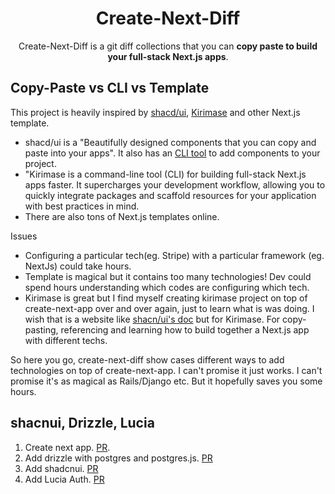 <h1 align="center">
  Create-Next-Diff
</h1>
<p align="center">Create-Next-Diff is a git diff collections that you can <strong>copy paste to build your full-stack Next.js apps</strong>. </p>

## Copy-Paste vs CLI vs Template
This project is heavily inspired by [shacd/ui](https://ui.shadcn.com/), [Kirimase](https://kirimase.dev/) and other Next.js template.

* shacd/ui is a "Beautifully designed components that you can copy and paste into your apps". It also has an [CLI tool](https://ui.shadcn.com/docs/cli) to add components to your project.
* "Kirimase is a command-line tool (CLI) for building full-stack Next.js apps faster. It supercharges your development workflow, allowing you to quickly integrate packages and scaffold resources for your application with best practices in mind.
* There are also tons of Next.js templates online.

Issues
* Configuring a particular tech(eg. Stripe) with a particular framework (eg. NextJs) could take hours.
* Template is magical but it contains too many technologies! Dev could spend hours understanding which codes are configuring which tech.
* Kirimase is great but I find myself creating kirimase project on top of create-next-app over and over again, just to learn what is was doing. I wish that is a website like [shacn/ui's doc](https://ui.shadcn.com/docs) but for Kirimase. For copy-pasting, referencing and learning how to build together a Next.js app with different techs.

So here you go, create-next-diff show cases different ways to add technologies on top of create-next-app. I can't promise it just works. I can't promise it's as magical as Rails/Django etc. But it hopefully saves you some hours.

## shacnui, Drizzle, Lucia
1. Create next app. [PR](https://github.com/andthezhang/create-next-diff/pull/4).
2. Add drizzle with postgres and postgres.js. [PR](https://github.com/andthezhang/create-next-diff/pull/1)
3. Add shadcnui. [PR](https://github.com/andthezhang/create-next-diff/pull/2)
4. Add Lucia Auth. [PR](https://github.com/andthezhang/create-next-diff/pull/3)